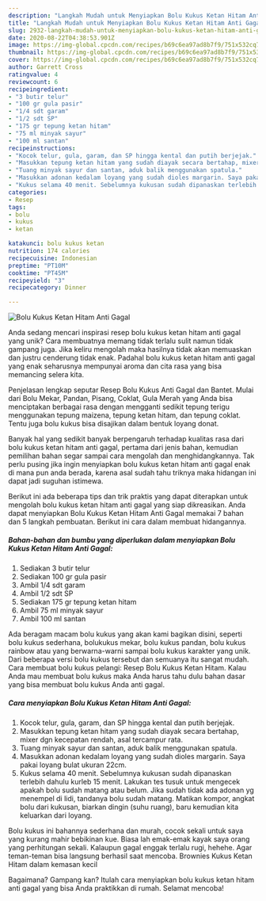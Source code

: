 ```yaml
---
description: "Langkah Mudah untuk Menyiapkan Bolu Kukus Ketan Hitam Anti Gagal, Bisa Manjain Lidah"
title: "Langkah Mudah untuk Menyiapkan Bolu Kukus Ketan Hitam Anti Gagal, Bisa Manjain Lidah"
slug: 2932-langkah-mudah-untuk-menyiapkan-bolu-kukus-ketan-hitam-anti-gagal-bisa-manjain-lidah
date: 2020-08-22T04:38:53.901Z
image: https://img-global.cpcdn.com/recipes/b69c6ea97ad8b7f9/751x532cq70/bolu-kukus-ketan-hitam-anti-gagal-foto-resep-utama.jpg
thumbnail: https://img-global.cpcdn.com/recipes/b69c6ea97ad8b7f9/751x532cq70/bolu-kukus-ketan-hitam-anti-gagal-foto-resep-utama.jpg
cover: https://img-global.cpcdn.com/recipes/b69c6ea97ad8b7f9/751x532cq70/bolu-kukus-ketan-hitam-anti-gagal-foto-resep-utama.jpg
author: Garrett Cross
ratingvalue: 4
reviewcount: 6
recipeingredient:
- "3 butir telur"
- "100 gr gula pasir"
- "1/4 sdt garam"
- "1/2 sdt SP"
- "175 gr tepung ketan hitam"
- "75 ml minyak sayur"
- "100 ml santan"
recipeinstructions:
- "Kocok telur, gula, garam, dan SP hingga kental dan putih berjejak."
- "Masukkan tepung ketan hitam yang sudah diayak secara bertahap, mixer dgn kecepatan rendah, asal tercampur rata."
- "Tuang minyak sayur dan santan, aduk balik menggunakan spatula."
- "Masukkan adonan kedalam loyang yang sudah dioles margarin. Saya pakai loyang bulat ukuran 22cm."
- "Kukus selama 40 menit. Sebelumnya kukusan sudah dipanaskan terlebih dahulu kurleb 15 menit. Lakukan tes tusuk untuk mengecek apakah bolu sudah matang atau belum. Jika sudah tidak ada adonan yg menempel di lidi, tandanya bolu sudah matang. Matikan kompor, angkat bolu dari kukusan, biarkan dingin (suhu ruang), baru kemudian kita keluarkan dari loyang."
categories:
- Resep
tags:
- bolu
- kukus
- ketan

katakunci: bolu kukus ketan 
nutrition: 174 calories
recipecuisine: Indonesian
preptime: "PT10M"
cooktime: "PT45M"
recipeyield: "3"
recipecategory: Dinner

---
```



![Bolu Kukus Ketan Hitam Anti Gagal](https://img-global.cpcdn.com/recipes/b69c6ea97ad8b7f9/751x532cq70/bolu-kukus-ketan-hitam-anti-gagal-foto-resep-utama.jpg)

Anda sedang mencari inspirasi resep bolu kukus ketan hitam anti gagal yang unik? Cara membuatnya memang tidak terlalu sulit namun tidak gampang juga. Jika keliru mengolah maka hasilnya tidak akan memuaskan dan justru cenderung tidak enak. Padahal bolu kukus ketan hitam anti gagal yang enak seharusnya mempunyai aroma dan cita rasa yang bisa memancing selera kita.

Penjelasan lengkap seputar Resep Bolu Kukus Anti Gagal dan Bantet. Mulai dari Bolu Mekar, Pandan, Pisang, Coklat, Gula Merah yang Anda bisa menciptakan berbagai rasa dengan mengganti sedikit tepung terigu menggunakan tepung maizena, tepung ketan hitam, dan tepung coklat. Tentu juga bolu kukus bisa disajikan dalam bentuk loyang donat.

Banyak hal yang sedikit banyak berpengaruh terhadap kualitas rasa dari bolu kukus ketan hitam anti gagal, pertama dari jenis bahan, kemudian pemilihan bahan segar sampai cara mengolah dan menghidangkannya. Tak perlu pusing jika ingin menyiapkan bolu kukus ketan hitam anti gagal enak di mana pun anda berada, karena asal sudah tahu triknya maka hidangan ini dapat jadi suguhan istimewa.


Berikut ini ada beberapa tips dan trik praktis yang dapat diterapkan untuk mengolah bolu kukus ketan hitam anti gagal yang siap dikreasikan. Anda dapat menyiapkan Bolu Kukus Ketan Hitam Anti Gagal memakai 7 bahan dan 5 langkah pembuatan. Berikut ini cara dalam membuat hidangannya.

<!--inarticleads1-->

##### Bahan-bahan dan bumbu yang diperlukan dalam menyiapkan Bolu Kukus Ketan Hitam Anti Gagal:

1. Sediakan 3 butir telur
1. Sediakan 100 gr gula pasir
1. Ambil 1/4 sdt garam
1. Ambil 1/2 sdt SP
1. Sediakan 175 gr tepung ketan hitam
1. Ambil 75 ml minyak sayur
1. Ambil 100 ml santan


Ada beragam macam bolu kukus yang akan kami bagikan disini, seperti bolu kukus sederhana, bolukukus mekar, bolu kukus pandan, bolu kukus rainbow atau yang berwarna-warni sampai bolu kukus karakter yang unik. Dari beberapa versi bolu kukus tersebut dan semuanya itu sangat mudah. Cara membuat bolu kukus pelangi: Resep Bolu Kukus Ketan Hitam. Kalau Anda mau membuat bolu kukus maka Anda harus tahu dulu bahan dasar yang bisa membuat bolu kukus Anda anti gagal. 

<!--inarticleads2-->

##### Cara menyiapkan Bolu Kukus Ketan Hitam Anti Gagal:

1. Kocok telur, gula, garam, dan SP hingga kental dan putih berjejak.
1. Masukkan tepung ketan hitam yang sudah diayak secara bertahap, mixer dgn kecepatan rendah, asal tercampur rata.
1. Tuang minyak sayur dan santan, aduk balik menggunakan spatula.
1. Masukkan adonan kedalam loyang yang sudah dioles margarin. Saya pakai loyang bulat ukuran 22cm.
1. Kukus selama 40 menit. Sebelumnya kukusan sudah dipanaskan terlebih dahulu kurleb 15 menit. Lakukan tes tusuk untuk mengecek apakah bolu sudah matang atau belum. Jika sudah tidak ada adonan yg menempel di lidi, tandanya bolu sudah matang. Matikan kompor, angkat bolu dari kukusan, biarkan dingin (suhu ruang), baru kemudian kita keluarkan dari loyang.


Bolu kukus ini bahannya sederhana dan murah, cocok sekali untuk saya yang kurang mahir bebikinan kue. Biasa lah emak-emak kayak saya orang yang perhitungan sekali. Kalaupun gagal enggak terlalu rugi, hehehe. Agar teman-teman bisa langsung berhasil saat mencoba. Brownies Kukus Ketan Hitam dalam kemasan kecil 

Bagaimana? Gampang kan? Itulah cara menyiapkan bolu kukus ketan hitam anti gagal yang bisa Anda praktikkan di rumah. Selamat mencoba!
